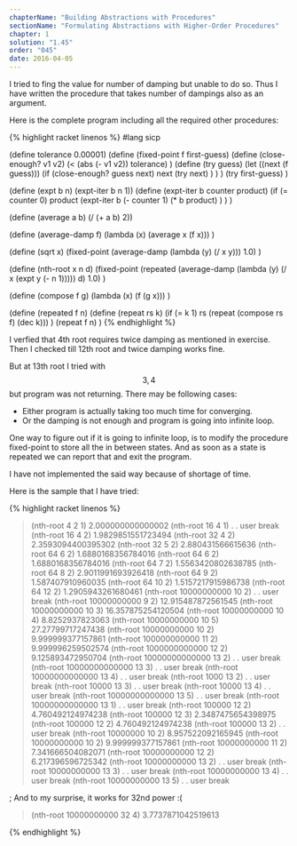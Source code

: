 ```yaml
---
chapterName: "Building Abstractions with Procedures"
sectionName: "Formulating Abstractions with Higher-Order Procedures"
chapter: 1
solution: "1.45"
order: "045"
date: 2016-04-05
---
```


I tried to fing the value for number of damping but unable to do so. Thus I have written the procedure that takes number of dampings
also as an argument.

Here is the complete program including all the required other procedures:

{% highlight racket linenos %}
#lang sicp

(define tolerance 0.00001)
(define (fixed-point f first-guess)
  (define (close-enough? v1 v2)
      (< (abs (- v1 v2)) tolerance)
  )
  (define (try guess)
     (let ((next (f guess)))
        (if (close-enough? guess next)
           next
           (try next)
        )
     )
  ) 
  (try first-guess)
)

(define (expt b n)
  (expt-iter b n 1))
(define (expt-iter b counter product)
  (if (= counter 0)
      product
      (expt-iter b
                (- counter 1)
                (* b product)
      )
  )
)

(define (average a b) (/ (+ a b) 2))

(define (average-damp f)
  (lambda (x) (average x (f x)))
)

(define (sqrt x)
  (fixed-point (average-damp (lambda (y) (/ x y))) 1.0)
)

(define (nth-root x n d)
  (fixed-point (repeated (average-damp (lambda (y) (/ x (expt y (- n 1))))) d) 1.0)
)

(define (compose f g)
  (lambda (x) (f (g x)))
)

(define (repeated f n)
    (define (repeat rs k)
       (if (= k 1) rs (repeat (compose rs f) (dec k)))
    )
    (repeat f n)
)
{% endhighlight %}


I verfied that 4th root requires twice damping as mentioned in exercise. Then I checked till 12th root and twice damping works fine.
 
But at 13th root I tried with $$ 3, 4 $$ but program was not returning. There may be following cases:
 
- Either program is actually taking too much time for converging.
- Or the damping is not enough and program is going into infinite loop.

One way to figure out if it is going to infinite loop, is to modify the procedure fixed-point to store all the in between states. And
 as soon as a state is repeated we can report that and exit the program.
 
I have not implemented the said way because of shortage of time.
  
Here is the sample that I have tried:
  
{% highlight racket linenos %}
> (nth-root 4 2 1)
2.000000000000002
>  (nth-root 16 4 1)
. . user break
> (nth-root 16 4 2)
1.9829851551723494
> (nth-root 32 4 2)
2.3593094400395302
> (nth-root 32 5 2)
2.880431566615636
> (nth-root 64 6 2)
1.6880168356784016
> (nth-root 64 6 2)
1.6880168356784016
> (nth-root 64 7 2)
1.5563420802638785
> (nth-root 64 8 2)
2.9011991693926418
> (nth-root 64 9 2)
1.587407910960035
> (nth-root 64 10 2)
1.5157217915986738
> (nth-root 64 12 2)
1.2905943261680461
> (nth-root 10000000000 10 2)
. . user break
> (nth-root 10000000000 9 2)
12.915487872561545
> (nth-root 10000000000 10 3)
16.357875254120504
> (nth-root 10000000000 10 4)
8.8252937823063
> (nth-root 10000000000 10 5)
27.27799717247438
> (nth-root 10000000000 10 2)
9.999999377157861
> (nth-root 100000000000 11 2)
9.999996259502574
> (nth-root 1000000000000 12 2)
9.125893472950704
> (nth-root 10000000000000 13 2)
. . user break
> (nth-root 10000000000000 13 3)
. . user break
> (nth-root 10000000000000 13 4)
. . user break
> (nth-root 1000 13 2)
. . user break
> (nth-root 10000 13 3)
. . user break
> (nth-root 10000 13 4)
. . user break
> (nth-root 10000000000000 13 5)
. . user break
> (nth-root 10000000000000 13 1)
. . user break
> (nth-root 100000 12 2)
4.760492124974238
> (nth-root 100000 12 3)
2.3487475654398975
> (nth-root 100000 12 2)
4.760492124974238
> (nth-root 100000 13 2)
. . user break
> (nth-root 10000000 10 2)
8.957522092165945
> (nth-root 10000000000 10 2)
9.999999377157861
> (nth-root 10000000000 11 2)
7.341666504082071
> (nth-root 10000000000 12 2)
6.217396596725342
> (nth-root 10000000000 13 2)
. . user break
> (nth-root 10000000000 13 3)
. . user break
> (nth-root 10000000000 13 4)
. . user break
> (nth-root 10000000000 13 5)
. . user break

; And to my surprise, it works for 32nd power :(

> (nth-root 10000000000 32 4)
3.7737871042519613
> 
{% endhighlight %}  

